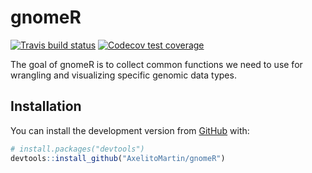 
<!-- README.md is generated from README.Rmd. Please edit that file -->

# gnomeR

<!-- badges: start -->

[![Travis build
status](https://travis-ci.org/AxelitoMartin/gnomeR.svg?branch=development)](https://travis-ci.org/AxelitoMartin/gnomeR)
[![Codecov test
coverage](https://codecov.io/gh/AxelitoMartin/gnomeR/branch/development/graph/badge.svg)](https://codecov.io/gh/AxelitoMartin/gnomeR?branch=development)
<!-- badges: end -->

The goal of gnomeR is to collect common functions we need to use for
wrangling and visualizing specific genomic data types.

## Installation

You can install the development version from
[GitHub](https://github.com/) with:

``` r
# install.packages("devtools")
devtools::install_github("AxelitoMartin/gnomeR")
```
